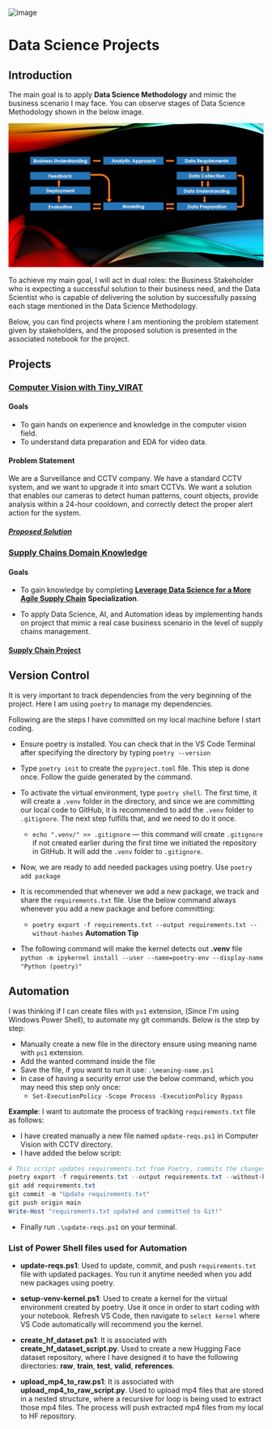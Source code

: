 ![image](https://github.com/laithrasheed/Data-Science-Projects/blob/main/References/LinkedIn%20cover%20V4-%20Plain%20-%20Cropped.png)
# Data Science Projects



## Introduction

The main goal is to apply **Data Science Methodology** and mimic the business scenario I may face. You can observe stages of Data Science Methodology shown in the below image.

![image](https://github.com/laithrasheed/Computer-Vision-Projects/blob/main/References/Data%20Science%20Methodology.jpg)

To achieve my main goal, I will act in dual roles: the Business Stakeholder who is expecting a successful solution to their business need, and the Data Scientist who is capable of delivering the solution by successfully passing each stage mentioned in the Data Science Methodology.

Below, you can find projects where I am mentioning the problem statement given by stakeholders, and the proposed solution is presented in the associated notebook for the project.

## Projects


### [Computer Vision with Tiny_VIRAT](https://github.com/laithrasheed/Data-Science-Projects/tree/main/Computer%20Vision%20with%20Tiny-VIRAT)

#### Goals

- To gain hands on experience and knowledge in the computer vision field.
- To understand data preparation and EDA for video data.

#### Problem Statement

We are a Surveillance and CCTV company. We have a standard CCTV system, and we want to upgrade it into smart CCTVs. We want a solution that enables our cameras to detect human patterns, count objects, provide analysis within a 24-hour cooldown, and correctly detect the proper alert action for the system.

##### [Proposed Solution](https://github.com/laithrasheed/Computer-Vision-Projects/blob/main/Computer%20Vision%20with%20CCTV/Proposed%20Solution.ipynb)

### [Supply Chains Domain Knowledge](https://github.com/laithrasheed/Data-Science-Projects/tree/main/Supply%20Chains%20Domain%20Knowledge)

#### Goals

- To gain knowledge by completing **[Leverage Data Science for a More Agile Supply Chain](https://github.com/laithrasheed/Data-Science-Projects/tree/main/Supply%20Chains%20Domain%20Knowledge/Coursera%20Specialization%20-%20Leverage%20Data%20Science%20for%20a%20More%20Agile%20Supply%20Chain)** **Specialization**.

- To apply Data Science, AI, and Automation ideas by implementing hands on project that mimic a real case business scenario in the level of supply chains management.

#### [Supply Chain Project]()



## Version Control

It is very important to track dependencies from the very beginning of the project. Here I am using `poetry` to manage my dependencies.

Following are the steps I have committed on my local machine before I start coding.

- Ensure poetry is installed. You can check that in the VS Code Terminal after specifying the directory by typing `poetry --version`
- Type `poetry init` to create the `pyproject.toml` file. This step is done once. Follow the guide generated by the command.
- To activate the virtual environment, type `poetry shell`. The first time, it will create a `.venv` folder in the directory, and since we are committing our local code to GitHub, it is recommended to add the `.venv` folder to `.gitignore`. The next step fulfills that, and we need to do it once.
    - `echo ".venv/" >> .gitignore` — this command will create `.gitignore` if not created earlier during the first time we initiated the repository in GitHub. It will add the `.venv` folder to `.gitignore`.

- Now, we are ready to add needed packages using poetry. Use `poetry add package`
- It is recommended that whenever we add a new package, we track and share the `requirements.txt` file. Use the below command always whenever you add a new package and before committing:
    - `poetry export -f requirements.txt --output requirements.txt --without-hashes` **Automation Tip**

- The following command will make the kernel detects out **.venv** file `python -m ipykernel install --user --name=poetry-env --display-name "Python (poetry)"`



## Automation

I was thinking if I can create files with `ps1` extension, (Since I'm using Windows Power Shell), to automate my git commands. Below is the step by step:

- Manually create a new file in the directory ensure using meaning name with `ps1` extension. 
- Add the wanted command inside the file
- Save the file, if you want to run it use: `.\meaning-name.ps1`
- In case of having a security error use the below command, which you may need this step only once:
    - `Set-ExecutionPolicy -Scope Process -ExecutionPolicy Bypass`

**Example**: I want to automate the process of tracking `requirements.txt` file as follows:
- I have created manually a new file named `update-reqs.ps1` in Computer Vision with CCTV directory.
- I have added the below script:

```powershell
# This script updates requirements.txt from Poetry, commits the changes to Git, and pushes to the main branch.
poetry export -f requirements.txt --output requirements.txt --without-hashes
git add requirements.txt
git commit -m "Update requirements.txt"
git push origin main
Write-Host "requirements.txt updated and committed to Git!"
```
- Finally run `.\update-reqs.ps1` on your terminal.


### List of Power Shell files used for Automation

- **update-reqs.ps1**: Used to update, commit, and push `requirements.txt` file with updated packages. You run it anytime needed when you add new packages using poetry. 

- **setup-venv-kernel.ps1**: Used to create a kernel for the virtual environment created by poetry. Use it once in order to start coding with your notebook. Refresh VS Code, then navigate to `select kernel` where VS Code automatically will recommend you the kernel. 

- **create_hf_dataset.ps1**: It is associated with **create_hf_dataset_script.py**. Used to create a new Hugging Face dataset repository, where I have designed it to have the following directories: **raw**, **train**, **test**, **valid**, **references**.

- **upload_mp4_to_raw.ps1**: It is associated with **upload_mp4_to_raw_script.py**. Used to upload mp4 files that are stored in a nested structure, where a recursive for loop is being used to extract those mp4 files. The process will push extracted mp4 files from my local to HF repository.
